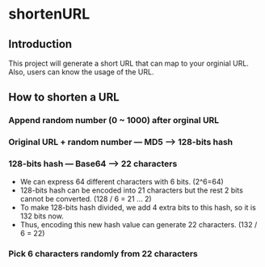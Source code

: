 # shortenURL

## Introduction

This project will generate a short URL that can map to your orginial URL. Also, users can know the usage of the URL. 

## How to shorten a URL

### Append random number (0 ~ 1000) after orginal URL

### Original URL + random number — MD5 —> 128-bits hash

### 128-bits hash — Base64 —> 22 characters
- We can express 64 different characters with 6 bits. (2^6=64)
- 128-bits hash can be encoded into 21 characters but the rest 2 bits cannot be converted. (128 / 6 = 21 … 2)
-  To make 128-bits hash divided, we add 4 extra bits to this hash, so it is 132 bits now.
- Thus, encoding this new hash value can generate 22 characters. (132 / 6 = 22)

### Pick 6 characters randomly from 22 characters
